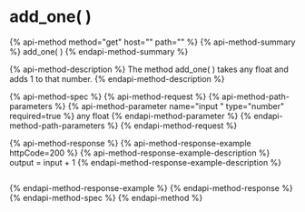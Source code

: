 # add\_one\( \)

{% api-method method="get" host="" path="" %}
{% api-method-summary %}
add\_one\( \)
{% endapi-method-summary %}

{% api-method-description %}
The method add\_one\( \) takes any float and adds 1 to that number. 
{% endapi-method-description %}

{% api-method-spec %}
{% api-method-request %}
{% api-method-path-parameters %}
{% api-method-parameter name="input " type="number" required=true %}
any float 
{% endapi-method-parameter %}
{% endapi-method-path-parameters %}
{% endapi-method-request %}

{% api-method-response %}
{% api-method-response-example httpCode=200 %}
{% api-method-response-example-description %}
output = input + 1
{% endapi-method-response-example-description %}

```

```
{% endapi-method-response-example %}
{% endapi-method-response %}
{% endapi-method-spec %}
{% endapi-method %}



